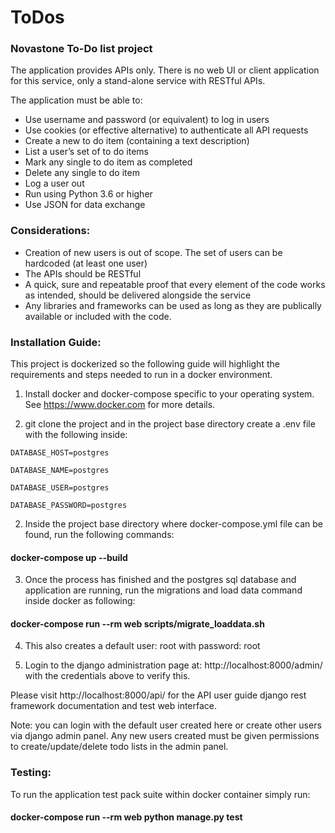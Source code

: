 # ToDos
### Novastone To-Do list project

The application provides APIs only. There is no web UI or client application for this service, only a stand-alone service with RESTful APIs.
 
The application must be able to:
-  Use username and password (or equivalent) to log in users
-  Use cookies (or effective alternative) to authenticate all API requests
-  Create a new to do item (containing a text description)
-  List a user’s set of to do items
-  Mark any single to do item as completed
-  Delete any single to do item
-  Log a user out
-  Run using Python 3.6 or higher
-  Use JSON for data exchange
 
### Considerations:
-  Creation of new users is out of scope.  The set of users can be hardcoded (at least one user)
-  The APIs should be RESTful
-  A quick, sure and repeatable proof that every element of the code works as intended, should be delivered alongside the service
-  Any libraries and frameworks can be used as long as they are publically available or included with the code.
 

### Installation Guide:

This project is dockerized so the following guide will highlight the requirements and steps needed
to run in a docker environment.

1. Install docker and docker-compose specific to your operating system. See https://www.docker.com for more details.

2. git clone the project and in the project base directory create a .env file with the following inside:

`DATABASE_HOST=postgres`

`DATABASE_NAME=postgres`

`DATABASE_USER=postgres`

`DATABASE_PASSWORD=postgres`

2. Inside the project base directory where docker-compose.yml file can be found, run the following commands:
#### docker-compose up --build

3. Once the process has finished and the postgres sql database and application are running,
run the migrations and load data command inside docker as following:
#### docker-compose run --rm web scripts/migrate_loaddata.sh

4. This also creates a default user: root with password: root

5. Login to the django administration page at: http://localhost:8000/admin/ with the credentials above to verify this.


Please visit http://localhost:8000/api/ for the API user guide django rest framework documentation and test web interface.

Note: you can login with the default user created here or create other users via django admin panel.
Any new users created must be given permissions to create/update/delete todo lists in the admin panel. 


### Testing:
To run the application test pack suite within docker container simply run:
#### docker-compose run --rm web python manage.py test
